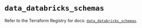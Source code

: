 # `data_databricks_schemas`

Refer to the Terraform Registry for docs: [`data_databricks_schemas`](https://registry.terraform.io/providers/databricks/databricks/1.82.0/docs/data-sources/schemas).
